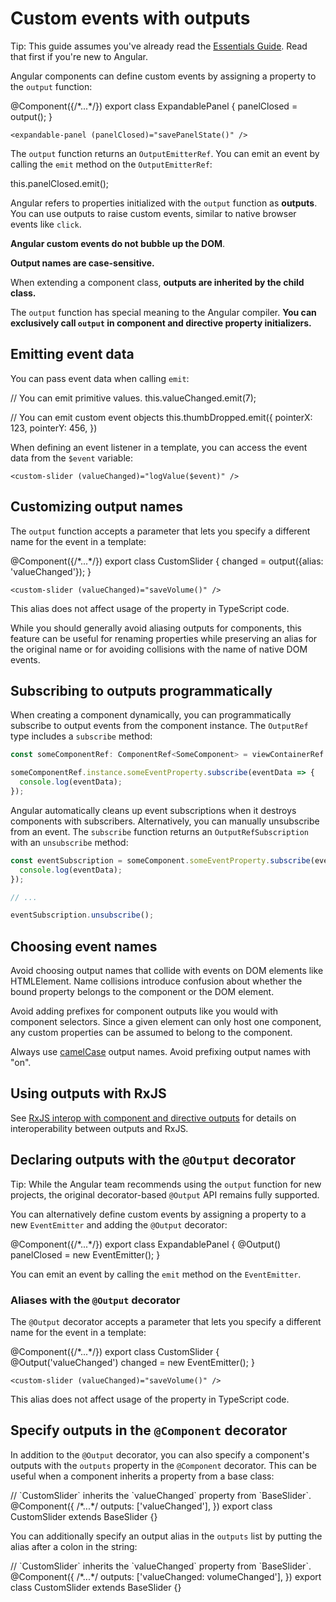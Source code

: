 # Custom events with outputs

Tip: This guide assumes you've already read the [Essentials Guide](essentials). Read that first if you're new to Angular.

Angular components can define custom events by assigning a property to the `output` function:

<docs-code language="ts" highlight="3">
@Component({/*...*/})
export class ExpandablePanel {
  panelClosed = output<void>();
}
</docs-code>

```angular-html
<expandable-panel (panelClosed)="savePanelState()" />
```

The `output` function returns an `OutputEmitterRef`. You can emit an event by calling the `emit` method on the `OutputEmitterRef`:

<docs-code language="ts" highlight="">
  this.panelClosed.emit();
</docs-code>

Angular refers to properties initialized with the `output` function as **outputs**. You can use outputs to raise custom events, similar to native browser events like `click`.

**Angular custom events do not bubble up the DOM**.

**Output names are case-sensitive.**

When extending a component class, **outputs are inherited by the child class.**

The `output` function has special meaning to the Angular compiler. **You can exclusively call `output` in component and directive property initializers.**

## Emitting event data

You can pass event data when calling `emit`:

<docs-code language="ts" highlight="">
// You can emit primitive values.
this.valueChanged.emit(7);

// You can emit custom event objects
this.thumbDropped.emit({
  pointerX: 123,
  pointerY: 456,
})
</docs-code>

When defining an event listener in a template, you can access the event data from the `$event` variable:

```angular-html
<custom-slider (valueChanged)="logValue($event)" />
```

## Customizing output names

The `output` function accepts a parameter that lets you specify a different name for the event in a template:

<docs-code language="ts" highlight="">
@Component({/*...*/})
export class CustomSlider {
  changed = output({alias: 'valueChanged'});
}
</docs-code>

```angular-html
<custom-slider (valueChanged)="saveVolume()" />
```

This alias does not affect usage of the property in TypeScript code.

While you should generally avoid aliasing outputs for components, this feature can be useful for renaming properties while preserving an alias for the original name or for avoiding collisions with the name of native DOM events.

## Subscribing to outputs programmatically

When creating a component dynamically, you can programmatically subscribe to output events
from the component instance. The `OutputRef` type includes a `subscribe` method:

```ts
const someComponentRef: ComponentRef<SomeComponent> = viewContainerRef.createComponent(/*...*/);

someComponentRef.instance.someEventProperty.subscribe(eventData => {
  console.log(eventData);
});
```

Angular automatically cleans up event subscriptions when it destroys components with subscribers. Alternatively, you can manually unsubscribe from an event. The `subscribe` function returns an `OutputRefSubscription` with an `unsubscribe` method:

```typescript
const eventSubscription = someComponent.someEventProperty.subscribe(eventData => {
  console.log(eventData);
});

// ...

eventSubscription.unsubscribe();
```

## Choosing event names

Avoid choosing output names that collide with events on DOM elements like HTMLElement. Name collisions introduce confusion about whether the bound property belongs to the component or the DOM element.

Avoid adding prefixes for component outputs like you would with component selectors. Since a given element can only host one component, any custom properties can be assumed to belong to the component.

Always use [camelCase](https://en.wikipedia.org/wiki/Camel_case) output names. Avoid prefixing output names with "on".

## Using outputs with RxJS

See [RxJS interop with component and directive outputs](ecosystem/rxjs-interop/output-interop) for details on interoperability between outputs and RxJS.

## Declaring outputs with the `@Output` decorator

Tip: While the Angular team recommends using the `output` function for new projects, the
original decorator-based `@Output` API remains fully supported.

You can alternatively define custom events by assigning a property to a new `EventEmitter` and adding the `@Output` decorator:

<docs-code language="ts" highlight="">
@Component({/*...*/})
export class ExpandablePanel {
  @Output() panelClosed = new EventEmitter<void>();
}
</docs-code>

You can emit an event by calling the `emit` method on the `EventEmitter`.

### Aliases with the `@Output` decorator

The `@Output` decorator accepts a parameter that lets you specify a different name for the event in a template:

<docs-code language="ts" highlight="">
@Component({/*...*/})
export class CustomSlider {
  @Output('valueChanged') changed = new EventEmitter<number>();
}
</docs-code>

```angular-html
<custom-slider (valueChanged)="saveVolume()" />
```

This alias does not affect usage of the property in TypeScript code.

## Specify outputs in the `@Component` decorator

In addition to the `@Output` decorator, you can also specify a component's outputs with the `outputs` property in the `@Component` decorator. This can be useful when a component inherits a property from a base class:

<docs-code language="ts" highlight="">
// `CustomSlider` inherits the `valueChanged` property from `BaseSlider`.
@Component({
  /*...*/
  outputs: ['valueChanged'],
})
export class CustomSlider extends BaseSlider {}
</docs-code>

You can additionally specify an output alias in the `outputs` list by putting the alias after a colon in the string:

<docs-code language="ts" highlight="">
// `CustomSlider` inherits the `valueChanged` property from `BaseSlider`.
@Component({
  /*...*/
  outputs: ['valueChanged: volumeChanged'],
})
export class CustomSlider extends BaseSlider {}
</docs-code>
